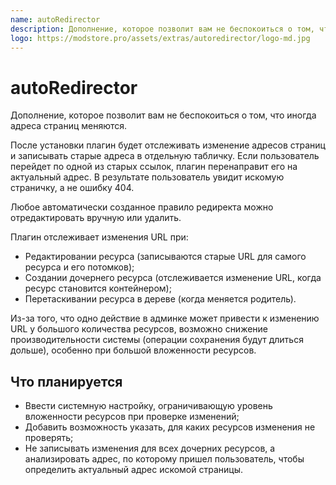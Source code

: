 ```yaml
---
name: autoRedirector
description: Дополнение, которое позволит вам не беспокоиться о том, что иногда адреса страниц меняются
logo: https://modstore.pro/assets/extras/autoredirector/logo-md.jpg
---
```

# autoRedirector

Дополнение, которое позволит вам не беспокоиться о том, что иногда адреса страниц меняются.

После установки плагин будет отслеживать изменение адресов страниц и записывать старые адреса в отдельную табличку. Если пользователь перейдет по одной из старых ссылок, плагин перенаправит его на актуальный адрес. В результате пользователь увидит искомую страничку, а не ошибку 404.

Любое автоматически созданное правило редиректа можно отредактировать вручную или удалить.

Плагин отслеживает изменения URL при:

- Редактировании ресурса (записываются старые URL для самого ресурса и его потомков);
- Создании дочернего ресурса (отслеживается изменение URL, когда ресурс становится контейнером);
- Перетаскивании ресурса в дереве (когда меняется родитель).

Из-за того, что одно действие в админке может привести к изменению URL у большого количества ресурсов, возможно снижение производительности системы (операции сохранения будут длиться дольше), особенно при большой вложенности ресурсов.

## Что планируется

- Ввести системную настройку, ограничивающую уровень вложенности ресурсов при проверке изменений;
- Добавить возможность указать, для каких ресурсов изменения не проверять;
- Не записывать изменения для всех дочерних ресурсов, а анализировать адрес, по которому пришел пользователь, чтобы определить актуальный адрес искомой страницы.
